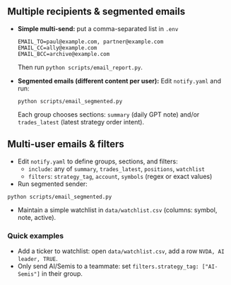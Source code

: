 

## Multiple recipients & segmented emails
- **Simple multi-send:** put a comma-separated list in `.env`
  ```
  EMAIL_TO=paul@example.com, partner@example.com
  EMAIL_CC=ally@example.com
  EMAIL_BCC=archive@example.com
  ```
  Then run `python scripts/email_report.py`.

- **Segmented emails (different content per user):**
  Edit `notify.yaml` and run:
  ```
  python scripts/email_segmented.py
  ```
  Each group chooses sections: `summary` (daily GPT note) and/or `trades_latest` (latest strategy order intent).


## Multi-user emails & filters

- Edit `notify.yaml` to define groups, sections, and filters:
  - `include`: any of `summary`, `trades_latest`, `positions`, `watchlist`
  - `filters`: `strategy_tag`, `account`, `symbols` (regex or exact values)
- Run segmented sender:
```
python scripts/email_segmented.py
```
- Maintain a simple watchlist in `data/watchlist.csv` (columns: symbol, note, active).

### Quick examples
- Add a ticker to watchlist: open `data/watchlist.csv`, add a row `NVDA, AI leader, TRUE`.
- Only send AI/Semis to a teammate: set `filters.strategy_tag: ["AI-Semis"]` in their group.

